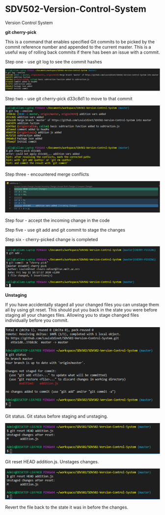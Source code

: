 # SDV502-Version-Control-System
Version Control System

<b>git cherry-pick</b> 

This is a command that enables specified Git commits to be picked by the commit reference number and appended to the current master.
This is a useful way of rolling back commits if there has been an issue with a commit.

Step one - use git log to see the commit hashes

<img src="images\cp_pic1.PNG" />

Step two - use git cherry-pick d33c8d1 to move to that commit

<img src="images\cp_pic2.PNG" />

Step three - encountered merge conflicts

<img src="images\cp_pic3.PNG" />

Step four - accept the incoming change in the code

Step five - use git add and git commit to stage the changes

Step six - cherry-picked change is completed 

<img src="images\cp_pic4.PNG" />

<b>Unstaging</b> 

If you have accidentally staged all your changed files you can unstage them all by using git reset.  This should put you back in the state you were before staging all your changes files. Allowing you to stage changed files individually before you commit.

<img src="images\unstaginggitstatus.png" />

Git status.  Git status before staging and unstaging.

<img src="images\gitresetheadaddition.png" />

Git reset HEAD addition.js.  Unstages changes.

<img src="images\gitresetheadaddition.png" />

Revert the file back to the state it was in before the changes.